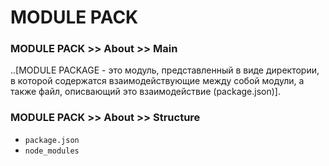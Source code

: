 # MODULE PACK

### MODULE PACK >> About >> Main
..[MODULE PACKAGE - это модуль, представленный в виде директории, в которой содержатся взаимодействующие между собой модули, а также файл, описвающий это взаимодействие (package.json)].

### MODULE PACK >> About >> Structure
- `package.json`
- `node_modules`